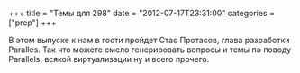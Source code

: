 +++
title = "Темы для 298"
date = "2012-07-17T23:31:00"
categories = ["prep"]
+++


В этом выпуске к нам в гости пройдет Стас Протасов, глава разработки Paralles. Так что можете смело генерировать вопросы и темы по поводу Parallels, всякой виртуализации ну и всего прочего.